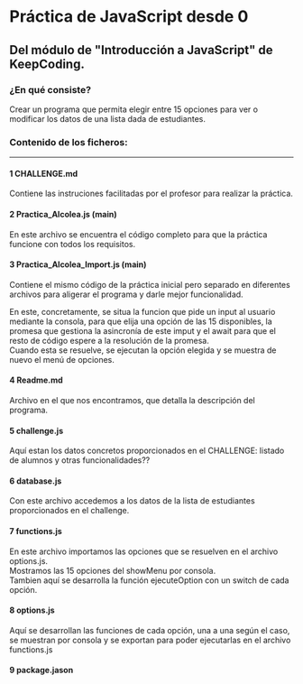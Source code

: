 # Práctica de JavaScript desde 0
## Del módulo de "Introducción  a JavaScript" de KeepCoding.

### ¿En qué consiste?
Crear un programa que permita elegir entre 15 opciones para ver o modificar los datos de una lista dada de estudiantes.

### Contenido de los ficheros:
---
#### 1 CHALLENGE.md
  
Contiene las instruciones facilitadas por el profesor para realizar la práctica.

#### 2 Practica_Alcolea.js (main)  
En este archivo se encuentra el código completo para que la práctica funcione con todos los requisitos.

#### 3 Practica_Alcolea_Import.js (main)  
Contiene el mismo código de la práctica inicial pero separado en diferentes archivos para aligerar el programa y darle mejor funcionalidad.

En este, concretamente, se situa la funcion que pide un input al usuario mediante la consola, para que elija una opción de las 15 disponibles, la promesa que gestiona la asincronía de este imput y el await para que el resto de código espere a la resolución de la promesa.  
Cuando esta se resuelve, se ejecutan la opción elegida y se muestra de nuevo el menú de opciones.

#### 4 Readme.md

Archivo en el que nos encontramos, que detalla la descripción del programa.

#### 5 challenge.js  
Aquí estan los datos concretos proporcionados en el CHALLENGE: listado de alumnos y otras funcionalidades??

#### 6 database.js 

Con este archivo accedemos a los datos de la lista de estudiantes proporcionados en el challenge.

#### 7 functions.js

En este archivo importamos las opciones que se resuelven en el archivo options.js.  
Mostramos las 15 opciones del showMenu por consola.  
Tambien aquí se desarrolla la función ejecuteOption con un switch de cada opción.

#### 8 options.js

Aquí se desarrollan las funciones de cada opción, una a una según el caso, se muestran por consola y se exportan para poder ejecutarlas en el archivo functions.js  
#### 9 package.jason  

